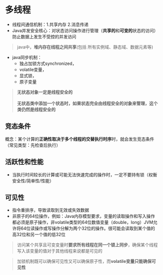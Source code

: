 # 多线程

* 线程间通信机制：1.共享内存 2.消息传递
* Java并发安全核心：对状态访问操作进行管理（**共享的**和**可变的**状态的访问）防止数据上发生不受控的并发访问
> java中，**堆内存在线程之间共享**(包括 所有实例域、静态域、数据元素等)
  * java同步机制：
    * 独占加锁方式synchronized，
    * volatile变量，
    * 显式锁，
    * 原子变量

> **无状态对象一定是线程安全的**<br><br>
> **无状态类中添加一个状态时，如果状态完全由线程安全的对象来管理，这个类仍然是线程安全的**

竞态条件
---------
概念：某个计算的**正确性取决于多个线程的交替执行时序**时，就会发生竞态条件（常见类型：先检查后执行）

活跃性和性能
----------
* 当执行时间较长的计算或可能无法快速完成的操作时，一定不要持有锁（权衡安全性/简单性/性能）

可见性
-----
* 指令重排序，导致读取到无效或失效数据
* 非原子的64位操作，例如：Java内存模型要求，变量的读取操作和写入操作都必须是原子操作，非volatile类型的64位数值变量（double，long）JVM允许将64位读操作或写操作分解为两个32位的操作。很可能会读取到某个值的高32位和另一个值的低32位

> 访问某个共享且可变变量时**要求所有线程在同一个锁上同步**，确保某个线程写入该变量的值对于其他线程来说都是可见的


> 加锁机制既可以确保可见性又可以确保原子性，而**volatile变量只能确保可见性**
